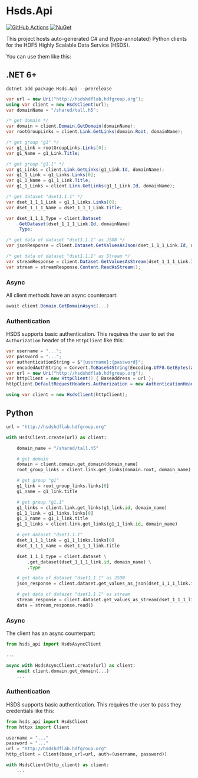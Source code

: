 # Hsds.Api

[![GitHub Actions](https://github.com/Apollo3zehn/apollo3zehn-openapi-client-generator/actions/workflows/build-and-publish.yml/badge.svg)](https://github.com/Apollo3zehn/hsds-api/actions) [![NuGet](https://img.shields.io/nuget/v/Hsds.Api?label=Nuget)](https://www.nuget.org/packages/Hsds.Api)

This project hosts auto-generated C# and (type-annotated) Python clients for the HDF5 Highly Scalable Data Service (HSDS).

You can use them like this:

## .NET 6+

`dotnet add package Hsds.Api --prerelease`

```cs
var url = new Uri("http://hsdshdflab.hdfgroup.org");
using var client = new HsdsClient(url);
var domainName = "/shared/tall.h5";

/* get domain */
var domain = client.Domain.GetDomain(domainName);
var rootGroupLinks = client.Link.GetLinks(domain.Root, domainName);

/* get group "g1" */
var g1_Link = rootGroupLinks.Links[0];
var g1_Name = g1_Link.Title;

/* get group "g1.1" */
var g1_Links = client.Link.GetLinks(g1_Link.Id, domainName);
var g1_1_Link = g1_Links.Links[0];
var g1_1_Name = g1_1_Link.Title;
var g1_1_Links = client.Link.GetLinks(g1_1_Link.Id, domainName);

/* get dataset "dset1.1.1" */
var dset_1_1_1_Link = g1_1_Links.Links[0];
var dset_1_1_1_Name = dset_1_1_1_Link.Title;

var dset_1_1_1_Type = client.Dataset
    .GetDataset(dset_1_1_1_Link.Id, domainName)
    .Type;

/* get data of dataset "dset1.1.1" as JSON */
var jsonResponse = client.Dataset.GetValuesAsJson(dset_1_1_1_Link.Id, domainName);

/* get data of dataset "dset1.1.1" as Stream */
var streamResponse = client.Dataset.GetValuesAsStream(dset_1_1_1_Link.Id, domainName);
var stream = streamResponse.Content.ReadAsStream();
```

### Async

All client methods have an async counterpart:

```cs
await client.Domain.GetDomainAsync(...)
```

### Authentication

HSDS supports basic authentication. This requires the user to set the `Authorization` header of the `HttpClient` like this:

```cs
var username = "...";
var password = "...";
var authenticationString = $"{username}:{password}";
var encodedAuthString = Convert.ToBase64String(Encoding.UTF8.GetBytes(authenticationString));
var url = new Uri("http://hsdshdflab.hdfgroup.org");
var httpClient = new HttpClient() { BaseAddress = url };
httpClient.DefaultRequestHeaders.Authorization = new AuthenticationHeaderValue("basic", encodedAuthString);

using var client = new HsdsClient(httpClient);
```

## Python

```python
url = "http://hsdshdflab.hdfgroup.org"

with HsdsClient.create(url) as client:

    domain_name = "/shared/tall.h5"

    # get domain
    domain = client.domain.get_domain(domain_name)
    root_group_links = client.link.get_links(domain.root, domain_name)

    # get group "g1"
    g1_link = root_group_links.links[0]
    g1_name = g1_link.title

    # get group "g1.1"
    g1_links = client.link.get_links(g1_link.id, domain_name)
    g1_1_link = g1_links.links[0]
    g1_1_name = g1_1_link.title
    g1_1_links = client.link.get_links(g1_1_link.id, domain_name)

    # get dataset "dset1.1.1"
    dset_1_1_1_link = g1_1_links.links[0]
    dset_1_1_1_name = dset_1_1_1_link.title

    dset_1_1_1_type = client.dataset \
        .get_dataset(dset_1_1_1_link.id, domain_name) \
        .type

    # get data of dataset "dset1.1.1" as JSON
    json_response = client.dataset.get_values_as_json(dset_1_1_1_link.id, domain_name)

    # get data of dataset "dset1.1.1" as stream
    stream_response = client.dataset.get_values_as_stream(dset_1_1_1_link.id, domain_name)
    data = stream_response.read()
```

### Async

The client has an async counterpart:

```python
from hsds_api import HsdsAsyncClient

...

async with HsdsAsyncClient.create(url) as client:
    await client.domain.get_domain(...)
    ...
```

### Authentication

HSDS supports basic authentication. This requires the user to pass they credentials like this:

```python
from hsds_api import HsdsClient
from httpx import Client

username = "..."
password = "..."
url = "http://hsdshdflab.hdfgroup.org"
http_client = Client(base_url=url, auth=(username, password))

with HsdsClient(http_client) as client:
    ...
```